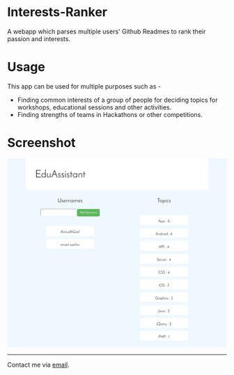 # Interests-Ranker
A webapp which parses multiple users' Github Readmes to rank their passion and interests.

# Usage
This app can be used for multiple purposes such as -
* Finding common interests of a group of people for deciding topics for workshops, educational sessions and other activities.
* Finding strengths of teams in Hackathons or other competitions.

# Screenshot
![Screenshot 1](img/ss.png)

--------------------------

Contact me via [email](http://scr.im/3hmx).